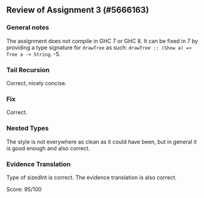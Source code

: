 ## Review of Assignment 3 (\#5666163)

### General notes
The assignment does not compile in GHC 7 or GHC 8. It can be fixed in 7 by providing a type signature for `drawTree` as such: `drawTree :: (Show a) => Tree a -> String`. -5.

### Tail Recursion
Correct, nicely concise.

### Fix
Correct.

### Nested Types
The style is not everywhere as clean as it could have been, but in general it is good enough and also correct.

### Evidence Translation
Type of sizedInt is correct. The evidence translation is also correct.


Score: 95/100
